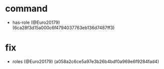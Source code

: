 # command

* has-role (@Euro20179) (6ca28f3d15a000c6f4794037763eb136d7487ff3)


# fix

* roles (@Euro20179) (a058a2c6ce5a97e3b26b4bdf0a969e6f9284fad4)


